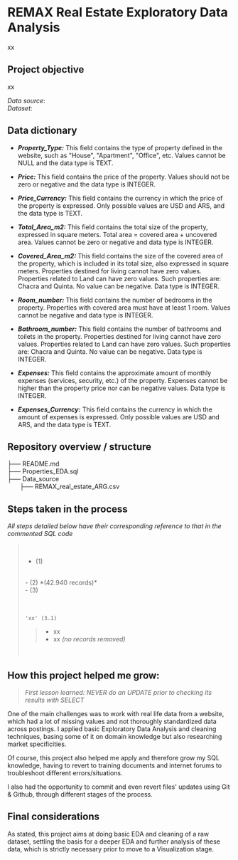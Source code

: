 # REMAX Real Estate Exploratory Data Analysis

xx

## Project objective

xx

*Data source*: <br>
*Dataset*: 

## Data dictionary

- ***Property_Type:*** This field contains the type of property defined in the website, such as "House", "Apartment", "Office", etc. Values cannot be NULL and the data type is TEXT.

- ***Price:*** This field contains the price of the property. Values should not be zero or negative and the data type is INTEGER.

- ***Price_Currency:*** This field contains the currency in which the price of the property is expressed. Only possible values are USD and ARS, and the data type is TEXT.

- ***Total_Area_m2:*** This field contains the total size of the property, expressed in square meters. Total area = covered area + uncovered area. Values cannot be zero or negative and data type is INTEGER.

- ***Covered_Area_m2:*** This field contains the size of the covered area of the property, which is included in its total size, also expressed in square meters. Properties destined for living cannot have zero values. Properties related to Land can have zero values. Such properties are: Chacra and Quinta. No value can be negative. Data type is INTEGER.

- ***Room_number:*** This field contains the number of bedrooms in the property. Properties with covered area must have at least 1 room. Values cannot be negative and data type is INTEGER.

- ***Bathroom_number:*** This field contains the number of bathrooms and toilets in the property. Properties destined for living cannot have zero values. Properties related to Land can have zero values. Such properties are: Chacra and Quinta. No value can be negative. Data type is INTEGER.

- ***Expenses:*** This field contains the approximate amount of monthly expenses (services, security, etc.) of the property. Expenses cannot be higher than the property price nor can be negative values. Data type is INTEGER.

- ***Expenses_Currency:*** This field contains the currency in which the amount of expenses is expressed. Only possible values are USD and ARS, and the data type is TEXT.

## Repository overview / structure

├── README.md\
├── Properties_EDA.sql\
├── Data_source\
&emsp;&emsp;├── REMAX_real_estate_ARG.csv

## Steps taken in the process

*All steps detailed below have their corresponding reference to that in the commented SQL code*

>&nbsp;
>-  (1)
><br>
>-  (2) *(42.940 records)*
><br>
>-  (3)<br><br>
>     <br>
>
>     'xx' (3.1)
>> - xx
>> - xx *(no records removed)*
>
>    
>
>&nbsp;

## How this project helped me grow:

> *First lesson learned: NEVER do an UPDATE prior to checking its results with SELECT*

One of the main challenges was to work with real life data from a website, which had a lot of missing values and not thoroughly standardized data across postings. I applied basic Exploratory Data Analysis and cleaning techniques, basing some of it on domain knowledge but also researching market specificities.

Of course, this project also helped me apply and therefore grow my SQL knowledge, having to revert to training documents and internet forums to troubleshoot different errors/situations.

I also had the opportunity to commit and even revert files' updates using Git & Github, through different stages of the process.

## Final considerations

As stated, this project aims at doing basic EDA and cleaning of a raw dataset, settling the basis for a deeper EDA and further analysis of these data, which is strictly necessary prior to move to a Visualization stage.